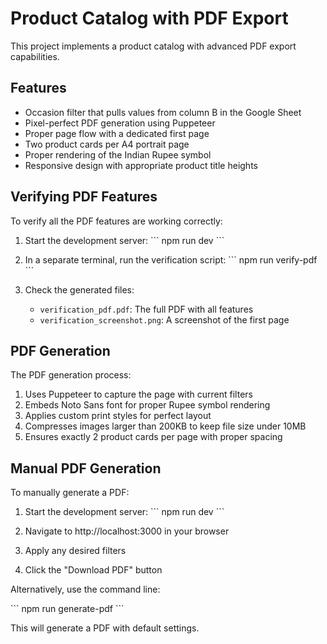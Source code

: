 # Product Catalog with PDF Export

This project implements a product catalog with advanced PDF export capabilities.

## Features

- Occasion filter that pulls values from column B in the Google Sheet
- Pixel-perfect PDF generation using Puppeteer
- Proper page flow with a dedicated first page
- Two product cards per A4 portrait page
- Proper rendering of the Indian Rupee symbol
- Responsive design with appropriate product title heights

## Verifying PDF Features

To verify all the PDF features are working correctly:

1. Start the development server:
   \`\`\`
   npm run dev
   \`\`\`

2. In a separate terminal, run the verification script:
   \`\`\`
   npm run verify-pdf
   \`\`\`

3. Check the generated files:
   - `verification_pdf.pdf`: The full PDF with all features
   - `verification_screenshot.png`: A screenshot of the first page

## PDF Generation

The PDF generation process:

1. Uses Puppeteer to capture the page with current filters
2. Embeds Noto Sans font for proper Rupee symbol rendering
3. Applies custom print styles for perfect layout
4. Compresses images larger than 200KB to keep file size under 10MB
5. Ensures exactly 2 product cards per page with proper spacing

## Manual PDF Generation

To manually generate a PDF:

1. Start the development server:
   \`\`\`
   npm run dev
   \`\`\`

2. Navigate to http://localhost:3000 in your browser
3. Apply any desired filters
4. Click the "Download PDF" button

Alternatively, use the command line:

\`\`\`
npm run generate-pdf
\`\`\`

This will generate a PDF with default settings.
